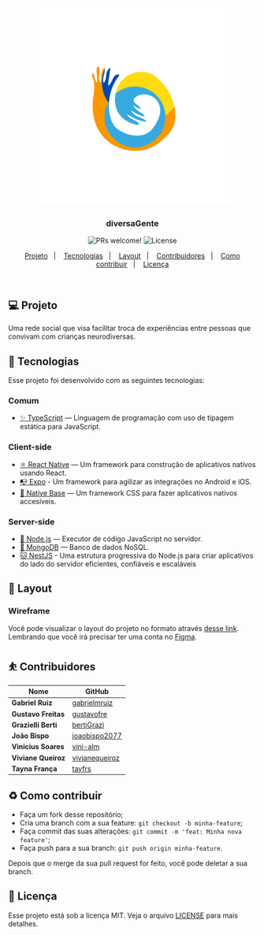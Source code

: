 <meta charset="utf-8">

<h1 align="center">
    <img alt="Logo diversaGente" title="#diversaGente" src=".github/images/logo.png" width="400px" />
</h1>

<h3 align="center">
  diversaGente
</h3>

<p align="center">
 <img src="https://img.shields.io/static/v1?label=PRs&message=welcome&color=FA9600&labelColor=1C1C1C" alt="PRs welcome!" />

  <img alt="License" src="https://img.shields.io/static/v1?label=license&message=MIT&color=FA9600&labelColor=1C1C1C" />
</p>

<p align="center">
  <a href="#-projeto">Projeto</a>&nbsp;&nbsp;&nbsp;|&nbsp;&nbsp;&nbsp;
  <a href="#rocket-tecnologias">Tecnologias</a>&nbsp;&nbsp;&nbsp;|&nbsp;&nbsp;&nbsp;
  <a href="#-layout">Layout</a>&nbsp;&nbsp;&nbsp;|&nbsp;&nbsp;&nbsp;
  <a href="#%EF%B8%8F-contribuidores">Contribuidores</a>&nbsp;&nbsp;&nbsp;|&nbsp;&nbsp;&nbsp;
  <a href="#%EF%B8%8F-como-contribuir">Como contribuir</a>&nbsp;&nbsp;&nbsp;|&nbsp;&nbsp;&nbsp;
  <a href="#memo-licença">Licença</a>
</p>

<br>

## 💻 Projeto

Uma rede social que visa facilitar troca de experiências entre pessoas que convivam com crianças neurodiversas.

## :rocket: Tecnologias

Esse projeto foi desenvolvido com as seguintes tecnologias:

### Comum
- [✨ TypeScript](https://www.typescriptlang.org) — Linguagem de programação com uso de tipagem estática para JavaScript.

### Client-side
- [⚛ React Native](https://reactnative.dev) — Um framework para construção de aplicativos nativos usando React.
- [📭 Expo](https://expo.io/) - Um framework para agilizar as integrações no Android e iOS.
- [💅 Native Base](https://nativebase.io) — Um framework CSS para fazer aplicativos nativos accesíveis.

### Server-side
- [🧰 Node.js](https://nodejs.org/) — Executor de código JavaScript no servidor.
- [💾 MongoDB](https://www.mongodb.com) — Banco de dados NoSQL.
- [🐱 NestJS](https://nestjs.com/) - Uma estrutura progressiva do Node.js para criar aplicativos do lado do servidor eficientes, confiáveis e escaláveis

## 🔖 Layout

### Wireframe
Você pode visualizar o layout do projeto no formato através [desse link](https://www.figma.com/file/tAK6gFJICW2ClcDUpbAS5t/diversaGente?node-id=0%3A1). Lembrando que você irá precisar ter uma conta no [Figma](http://figma.com/).

## ⛹️ Contribuidores

| Nome                     | GitHub                                              |
| ------------------------ | --------------------------------------------------- |
| **Gabriel Ruiz**         | [gabrielmruiz](https://github.com/gabrielmruiz)     |
| **Gustavo Freitas**      | [gustavofre](https://github.com/gustavofre)         |
| **Grazielli Berti**      | [bertiGrazi](https://github.com/bertiGrazi)         |
| **João Bispo**           | [joaobispo2077](https://github.com/joaobispo2077)   |
| **Vinicius Soares**      | [vini-alm](https://github.com/vini-alm)             |
| **Viviane Queiroz**      | [vivianequeiroz](https://github.com/vivianequeiroz) |
| **Tayna França**         | [tayfrs](https://github.com/tayfrs)                 |


## ♻️ Como contribuir

-   Faça um fork desse repositório;
-   Cria uma branch com a sua feature: `git checkout -b minha-feature`;
-   Faça commit das suas alterações: `git commit -m 'feat: Minha nova feature'`;
-   Faça push para a sua branch: `git push origin minha-feature`.

Depois que o merge da sua pull request for feito, você pode deletar a sua branch.

## :memo: Licença

Esse projeto está sob a licença MIT. Veja o arquivo [LICENSE](LICENSE) para mais detalhes.


